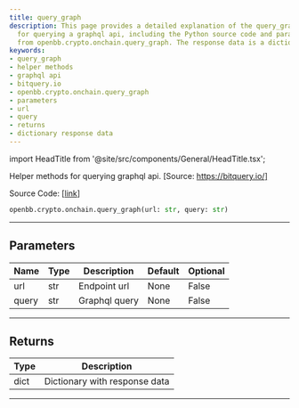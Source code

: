 ```yaml
---
title: query_graph
description: This page provides a detailed explanation of the query_graph helper methods
  for querying a graphql api, including the Python source code and parameters required,
  from openbb.crypto.onchain.query_graph. The response data is a dictionary.
keywords:
- query_graph
- helper methods
- graphql api
- bitquery.io
- openbb.crypto.onchain.query_graph
- parameters
- url
- query
- returns
- dictionary response data
---
```


import HeadTitle from '@site/src/components/General/HeadTitle.tsx';

<HeadTitle title="crypto.onchain.query_graph - Reference | OpenBB SDK Docs" />

Helper methods for querying graphql api. [Source: https://bitquery.io/]

Source Code: [[link](https://github.com/OpenBB-finance/OpenBBTerminal/tree/main/openbb_terminal/cryptocurrency/onchain/bitquery_model.py#L159)]

```python
openbb.crypto.onchain.query_graph(url: str, query: str)
```

---

## Parameters

| Name | Type | Description | Default | Optional |
| ---- | ---- | ----------- | ------- | -------- |
| url | str | Endpoint url | None | False |
| query | str | Graphql query | None | False |


---

## Returns

| Type | Description |
| ---- | ----------- |
| dict | Dictionary with response data |
---
